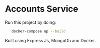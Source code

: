 # Accounts Service

Run this project by doing:

```bash
   docker-compose up --build
```

Built using Express.Js, MongoDb and Docker.
